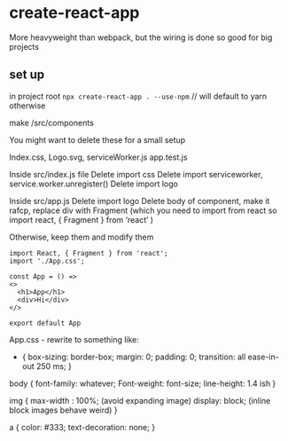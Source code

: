 # create-react-app

More heavyweight than webpack, but the wiring is done so good for big projects

## set up

in project root
`npx create-react-app . --use-npm` // will default to yarn otherwise

make
/src/components

You might want to delete these for a small setup

Index.css,
Logo.svg,
serviceWorker.js
app.test.js

Inside src/index.js file
Delete import css
Delete import serviceworker, service.worker.unregister()
Delete import logo

Inside src/app.js
Delete import logo
Delete body of component, make it rafcp, replace div with Fragment (which you need to import from react so import react, { Fragment } from ‘react’ )

Otherwise, keep them and modify them

```
import React, { Fragment } from 'react';
import './App.css';

const App = () =>
<>
  <h1>App</h1>
  <div>Hi</div>
</>

export default App
```

App.css - rewrite to something like:

- {
  box-sizing: border-box;
  margin: 0;
  padding: 0;
  transition: all ease-in-out 250 ms;
  }

body {
font-family: whatever;
Font-weight:
font-size;
line-height: 1.4 ish
}

img {
max-width : 100%; (avoid expanding image)
display: block; (inline block images behave weird)
}

a {
color: #333;
text-decoration: none;
}

```

```

